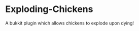 Exploding-Chickens
==================

A bukkit plugin which allows chickens to explode upon dying!
